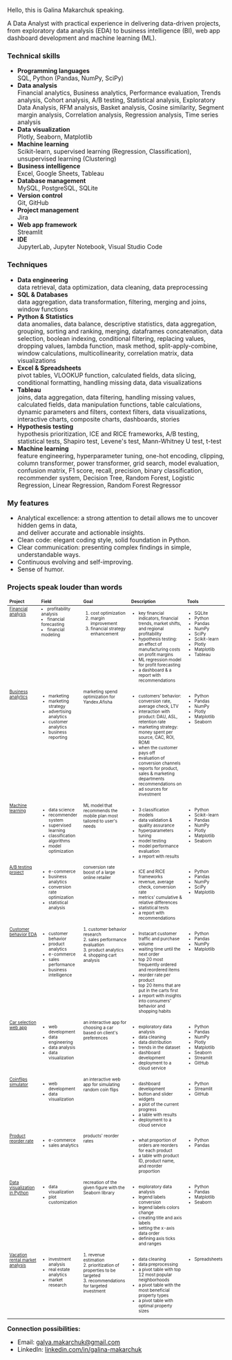 Hello, this is Galina Makarchuk speaking.

A Data Analyst with practical experience in delivering data-driven projects, from exploratory data analysis (EDA) to business intelligence (BI), web app dashboard development and machine learning (ML).

<h3>Technical skills</h3>

* __Programming languages__ \
  SQL, Python (Pandas, NumPy, SciPy)
* __Data analysis__ \
  Financial analytics, Business analytics, Performance evaluation, Trends analysis, Cohort analysis, A/B testing, Statistical analysis, Exploratory Data Analysis, RFM analysis, Basket analysis, Cosine similarity, Segment margin analysis, Correlation analysis, Regression analysis, Time series analysis
* __Data visualization__ \
  Plotly, Seaborn, Matplotlib
* __Machine learning__ \
  Scikit-learn, supervised learning (Regression, Classification), unsupervised learning (Clustering)
* __Business intelligence__ \
  Excel, Google Sheets, Tableau
* __Database management__ \
  MySQL, PostgreSQL, SQLite
* __Version control__ \
  Git, GitHub
* __Project management__ \
  Jira
* __Web app framework__ \
  Streamlit
* __IDE__ \
  JupyterLab, Jupyter Notebook, Visual Studio Code

<h3>Techniques</h3>

* __Data engineering__ \
  data retrieval, data optimization, data cleaning, data preprocessing
* __SQL & Databases__ \
  data aggregation, data transformation, filtering, merging and joins, window functions
* __Python & Statistics__ \
  data anomalies, data balance, descriptive statistics, data aggregation, grouping, sorting and ranking, merging, dataframes concatenation, data selection, boolean indexing, conditional filtering, replacing values, dropping values, lambda function, mask method, split-apply-combine, window calculations, multicollinearity, correlation matrix, data visualizations
* __Excel & Spreadsheets__ \
  pivot tables, VLOOKUP function, calculated fields, data slicing, conditional formatting, handling missing data, data visualizations
* __Tableau__ \
  joins, data aggregation, data filtering, handling missing values, calculated fields, data manipulation functions, table calculations, dynamic parameters and filters, context filters, data visualizations, interactive charts, composite charts, dashboards, stories
* __Hypothesis testing__ \
  hypothesis prioritization, ICE and RICE frameworks, A/B testing, statistical tests, Shapiro test, Levene's test, Mann-Whitney U test, t-test
* __Machine learning__ \
  feature engineering, hyperparameter tuning, one-hot encoding, clipping, column transformer, power transformer, grid search, model evaluation, confusion matrix, F1 score, recall, precision, binary classification, recommender system, Decision Tree, Random Forest, Logistic Regression, Linear Regression, Random Forest Regressor

<h3>My features</h3>

* Analytical excellence: a strong attention to detail allows me to uncover hidden gems in data, \
  and deliver accurate and actionable insights.
* Clean code: elegant coding style, solid foundation in Python.
* Clear communication: presenting complex findings in simple, understandable ways.
* Continuous evolving and self-improving.
* Sense of humor.

<h3>Projects speak louder than words</h3>

<table style='font-size: x-small'>
  <thead>
  <tr>
    <td><b>Project</b></td>
    <td><b>Field</b></td>
    <td><b>Goal</b></td>
    <td><b>Description</b></td>
    <td><b>Tools</b></td>
  </tr>
  </thead>

  <tbody>
  <tr>
    <td valign='top'><a href="https://github.com/Galina-Makarchuk/financial_analysis_project" >Financial analysis</a></td>
    <td valign='top'><li>profitability analysis</li><li>financial forecasting</li><li>financial modeling</li></td>
    <td valign='top'><ol><li>cost optimization <li>margin improvement <li>financial strategy enhancement</ol></td>
    <td valign='top'>
    <ul><li>key financial indicators, financial trends, market shifts, and regional profitability</li><li>hypothesis testing: an effect of manufacturing costs on profit margins</li><li>ML regression model for profit forecasting</li><li>a dashboard & a report with recommendations</li></td>
    <td valign='top'><ul><li>SQLite</li><li>Python</li><li>Pandas</li><li>NumPy</li><li>SciPy</li><li>Scikit-learn</li><li>Plotly</li><li>Matplotlib</li><li>Tableau</li></td>
  </tr>
      
  <tr>
    <td valign='top'><a href="https://github.com/Galina-Makarchuk/business_analytics_project">Business analytics</a></td>
    <td valign='top'><ul><li>marketing</li><li>marketing strategy</li><li>advertising analytics</li><li>customer analytics</li><li>business reporting</li></td>
    <td valign='top'>marketing spend optimization for Yandex.Afisha</td>
    <td valign='top'><ul><li>customers’ behavior: conversion rate, average check, LTV</li><li> interaction with product: DAU, ASL, retention rate</li><li>marketing strategy: money spent per source, CAC, ROI, ROMI</li><li>when the customer pays off</li><li>evaluation of conversion channels</li><li>reports for product, sales & marketing departments</li><li>recommendations on ad sources for investment</li></td>
    <td valign='top'><ul><li>Python</li><li>Pandas</li><li>NumPy</li><li>Plotly</li><li>Matplotlib</li><li>Seaborn</li></td>
  </tr>
      
  <tr>
    <td valign='top'><a href="https://github.com/Galina-Makarchuk/machine_learning_project">Machine learning</a></td>
    <td valign='top'><ul><li>data science</li><li>recommender system</li><li>supervised learning</li><li>classification algorithms</li><li>model optimization</li></td>
    <td valign='top'>ML model that recommends the mobile plan most tailored to user's needs</td>
    <td valign='top'><ul><li>3 classification models</li><li>data validation & quality assurance</li><li>hyperparameters tuning</li><li>model testing</li><li>model performance evaluation</li><li>a report with results</li></td>
    <td valign='top'><ul><li>Python</li><li>Scikit-learn</li><li>Pandas</li><li>NumPy</li><li>Plotly</li><li>Matplotlib</li><li>Seaborn</li></td>
  </tr>
      
  <tr>
    <td valign='top'><a href="https://github.com/Galina-Makarchuk/ab_testing_project">A/B testing project</a></td>
    <td valign='top'><ul><li>e-commerce</li><li>business analytics</li><li>conversion rate optimization</li><li>statistical analysis</li></td>
    <td valign='top'>conversion rate boost of a large online retailer</td>
    <td valign='top'><ul><li>ICE and RICE frameworks</li><li>revenue, average check, conversion rate</li><li>metrics’ cumulative & relative differences</li><li>statistical tests</li><li>a report with recommendations</li></td>
    <td valign='top'><ul><li>Python</li><li>Pandas</li><li>NumPy</li><li>SciPy</li><li>Matplotlib</li></td>
  </tr>
      
  <tr>
    <td valign='top'><a href="https://github.com/Galina-Makarchuk/customer_behavior_project">Customer behavior EDA</a></td>
    <td valign='top'><ul><li>customer behavior</li><li>product analytics</li><li>e-commerce</li><li>sales performance</li><li>business intelligence</li></td>
    <td valign='top'>1. customer behavior research <br> 2. sales performance evaluation <br> 3. product analytics <br> 4. shopping cart analysis</td>
    <td valign='top'><ul><li>Instacart customer traffic and purchase volume</li><li>waiting time until the next order</li><li>top 20 most frequently ordered and reordered items</li><li>reorder rate per product</li><li>top 20 items that are put in the carts first</li><li>a report with insights into consumers' behavior and shopping habits</li></td>
    <td valign='top'><ul><li>Python</li><li>Pandas</li><li>NumPy</li><li>Matplotlib</li></td>
  </tr>
      
  <tr>
    <td valign='top'><a href="https://github.com/Galina-Makarchuk/car_selection_web_app">Car selection web app</a></td>
    <td valign='top'><ul><li>web development</li><li>data engineering</li><li>data analysis</li><li>data visualization</li></td>
    <td valign='top'>an interactive app for choosing a car based on client's preferences</td>
    <td valign='top'><ul><li>exploratory data analysis</li><li>data cleaning</li><li>data distribution</li><li>trends in the dataset</li><li>dashboard development</li><li>deployment to a cloud service</li></td>
    <td valign='top'><ul><li>Python</li><li>Pandas</li><li>NumPy</li><li>Plotly</li><li>Matplotlib</li><li>Seaborn</li><li>Streamlit</li><li>GitHub</li></td>
  </tr>
      
  <tr>
    <td valign='top'><a href="https://github.com/Galina-Makarchuk/random_coinflips_simulator">Coinflips simulator</a></td>
    <td valign='top'><ul><li>web development</li><li>data visualization</li></td>
    <td valign='top'>an interactive web app for simulating random coin flips</td>
    <td valign='top'><ul><li>dashboard development</li><li>button and slider widgets</li><li>a plot of the current progress</li><li>a table with results</li><li>deployment to a cloud service</li></td>
     <td valign='top'><ul><li>Python</li><li>Streamlit</li><li>GitHub</li></td>
  </tr>
      
  <tr>
    <td valign='top'><a href="https://github.com/Galina-Makarchuk/product_reorder_rate">Product reorder rate</a></td>
    <td valign='top'><ul><li>e-commerce</li><li>sales analytics</li></td>
    <td valign='top'>products' reorder rates</td>
    <td valign='top'><ul><li>what proportion of orders are reorders for each product</li><li>a table with product ID, product name, and reorder proportion</li></td>
    <td valign='top'><ul><li>Python</li><li>Pandas</li></td>
  </tr>
      
  <tr>
    <td valign='top'><a href="https://github.com/Galina-Makarchuk/data_visualization_python">Data visualization in Python</a></td>
    <td valign='top'><ul><li>data visualization</li><li>plot customization</li></td>
    <td valign='top'>recreation of the given figure with the Seaborn library</td>
    <td valign='top'><ul><li>exploratory data analysis</li><li>legend labels conversion</li><li>legend labels colors change</li><li>creating title and axis labels</li><li>setting the x-axis data order</li><li>defining axis ticks and ranges</li></td>
    <td valign='top'><ul><li>Python</li><li>Pandas</li><li>Matplotlib</li><li>Seaborn</li></td>
  </tr>
      
  <tr>
    <td valign='top'><a href="https://docs.google.com/spreadsheets/d/1T15obKWkox-vhC8lfSlBP1GkH1EEt_OPbmArmYg0WoU/edit?usp=sharing">Vacation rental market analysis</a></td>
    <td valign='top'><ul><li>investment analysis</li><li>real estate analytics</li><li>market research</li></td>
    <td valign='top'>1. revenue estimation <br> 2. prioritization of properties to be targeted <br> 3. recommendations for targeted investment</td>
    <td valign='top'><ul><li>data cleaning</li><li>data preprocessing</li><li>a pivot table with top 12 most popular neighborhoods</li><li>a pivot table with the most beneficial property types</li><li>a pivot table with optimal property sizes</li></td>
    <td valign='top'><ul><li>Spreadsheets</li></td>
  </tr>
  </tbody>
</table>

__Connection possibilities:__
* Email: galya.makarchuk@gmail.com
* LinkedIn: [linkedin.com/in/galina-makarchuk](https://www.linkedin.com/in/galina-makarchuk/)
